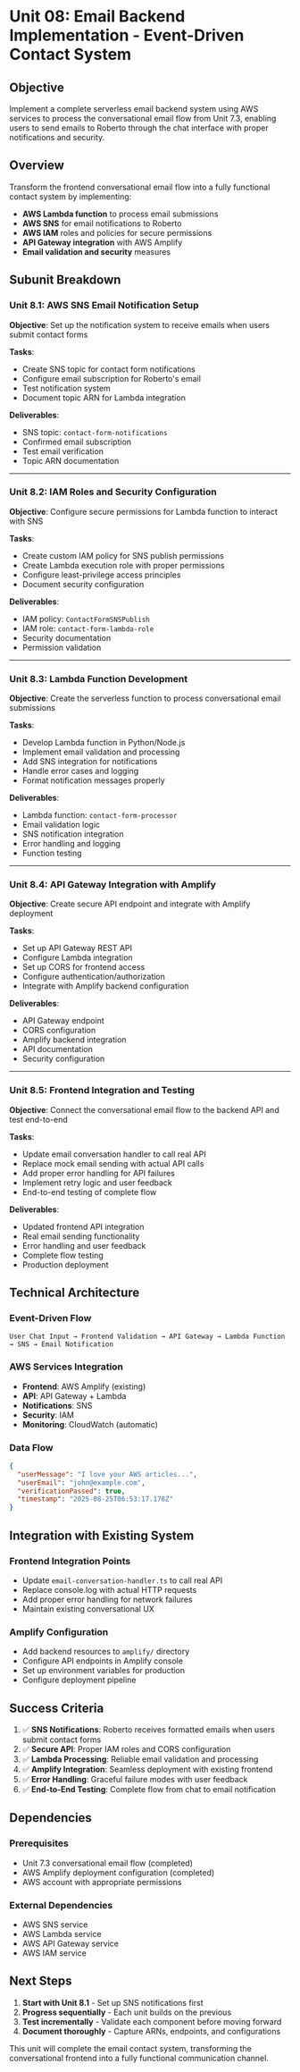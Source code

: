 # Unit 08: Email Backend Implementation - Event-Driven Contact System

## Objective
Implement a complete serverless email backend system using AWS services to process the conversational email flow from Unit 7.3, enabling users to send emails to Roberto through the chat interface with proper notifications and security.

## Overview

Transform the frontend conversational email flow into a fully functional contact system by implementing:
- **AWS Lambda function** to process email submissions
- **AWS SNS** for email notifications to Roberto
- **AWS IAM** roles and policies for secure permissions
- **API Gateway integration** with AWS Amplify
- **Email validation and security** measures

## Subunit Breakdown

### **Unit 8.1: AWS SNS Email Notification Setup**
**Objective**: Set up the notification system to receive emails when users submit contact forms

**Tasks**:
- Create SNS topic for contact form notifications
- Configure email subscription for Roberto's email
- Test notification system
- Document topic ARN for Lambda integration

**Deliverables**:
- SNS topic: `contact-form-notifications`
- Confirmed email subscription
- Test email verification
- Topic ARN documentation

---

### **Unit 8.2: IAM Roles and Security Configuration**
**Objective**: Configure secure permissions for Lambda function to interact with SNS

**Tasks**:
- Create custom IAM policy for SNS publish permissions
- Create Lambda execution role with proper permissions
- Configure least-privilege access principles
- Document security configuration

**Deliverables**:
- IAM policy: `ContactFormSNSPublish`
- IAM role: `contact-form-lambda-role`
- Security documentation
- Permission validation

---

### **Unit 8.3: Lambda Function Development**
**Objective**: Create the serverless function to process conversational email submissions

**Tasks**:
- Develop Lambda function in Python/Node.js
- Implement email validation and processing
- Add SNS integration for notifications
- Handle error cases and logging
- Format notification messages properly

**Deliverables**:
- Lambda function: `contact-form-processor`
- Email validation logic
- SNS notification integration
- Error handling and logging
- Function testing

---

### **Unit 8.4: API Gateway Integration with Amplify**
**Objective**: Create secure API endpoint and integrate with Amplify deployment

**Tasks**:
- Set up API Gateway REST API
- Configure Lambda integration
- Set up CORS for frontend access
- Configure authentication/authorization
- Integrate with Amplify backend configuration

**Deliverables**:
- API Gateway endpoint
- CORS configuration
- Amplify backend integration
- API documentation
- Security configuration

---

### **Unit 8.5: Frontend Integration and Testing**
**Objective**: Connect the conversational email flow to the backend API and test end-to-end

**Tasks**:
- Update email conversation handler to call real API
- Replace mock email sending with actual API calls
- Add proper error handling for API failures
- Implement retry logic and user feedback
- End-to-end testing of complete flow

**Deliverables**:
- Updated frontend API integration
- Real email sending functionality
- Error handling and user feedback
- Complete flow testing
- Production deployment

## Technical Architecture

### **Event-Driven Flow**
```
User Chat Input → Frontend Validation → API Gateway → Lambda Function → SNS → Email Notification
```

### **AWS Services Integration**
- **Frontend**: AWS Amplify (existing)
- **API**: API Gateway + Lambda
- **Notifications**: SNS
- **Security**: IAM
- **Monitoring**: CloudWatch (automatic)

### **Data Flow**
```json
{
  "userMessage": "I love your AWS articles...",
  "userEmail": "john@example.com",
  "verificationPassed": true,
  "timestamp": "2025-08-25T06:53:17.178Z"
}
```

## Integration with Existing System

### **Frontend Integration Points**
- Update `email-conversation-handler.ts` to call real API
- Replace console.log with actual HTTP requests
- Add proper error handling for network failures
- Maintain existing conversational UX

### **Amplify Configuration**
- Add backend resources to `amplify/` directory
- Configure API endpoints in Amplify console
- Set up environment variables for production
- Configure deployment pipeline

## Success Criteria

1. ✅ **SNS Notifications**: Roberto receives formatted emails when users submit contact forms
2. ✅ **Secure API**: Proper IAM roles and CORS configuration
3. ✅ **Lambda Processing**: Reliable email validation and processing
4. ✅ **Amplify Integration**: Seamless deployment with existing frontend
5. ✅ **Error Handling**: Graceful failure modes with user feedback
6. ✅ **End-to-End Testing**: Complete flow from chat to email notification

## Dependencies

### **Prerequisites**
- Unit 7.3 conversational email flow (completed)
- AWS Amplify deployment configuration (completed)
- AWS account with appropriate permissions

### **External Dependencies**
- AWS SNS service
- AWS Lambda service
- AWS API Gateway service
- AWS IAM service

## Next Steps

1. **Start with Unit 8.1** - Set up SNS notifications first
2. **Progress sequentially** - Each unit builds on the previous
3. **Test incrementally** - Validate each component before moving forward
4. **Document thoroughly** - Capture ARNs, endpoints, and configurations

This unit will complete the email contact system, transforming the conversational frontend into a fully functional communication channel.
